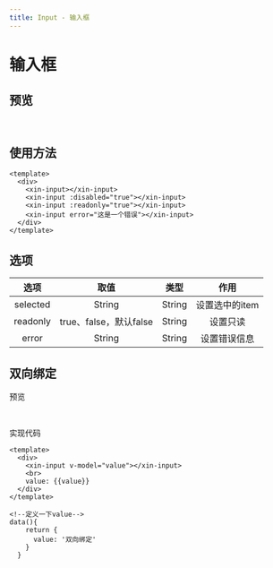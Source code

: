```yaml
---
title: Input - 输入框
---
```


# 输入框

## 预览

&nbsp;

<ClientOnly>

<input-demo></input-demo>

</ClientOnly>

## 使用方法

```vue
<template>
  <div>
    <xin-input></xin-input>
    <xin-input :disabled="true"></xin-input>
    <xin-input :readonly="true"></xin-input>
    <xin-input error="这是一个错误"></xin-input>
  </div>
</template>
```
## 选项<Badge text="支持选项" />

|    选项    |         取值         |        类型        |    作用     |
|:--------:|:------------------:|:----------------:|:---------:|
| selected |       String       | String  | 设置选中的item |
| readonly | true、false，默认false |      String      |   设置只读    |
|  error   |       String       |      String      |  设置错误信息   |

## 双向绑定

预览

&nbsp;

<ClientOnly>

<input-model></input-model>

</ClientOnly>

实现代码

```vue
<template>
  <div>
    <xin-input v-model="value"></xin-input>
    <br>
    value: {{value}}
  </div>
</template>

<!--定义一下value-->
data(){
    return {
      value: '双向绑定'
    }
  }
```
